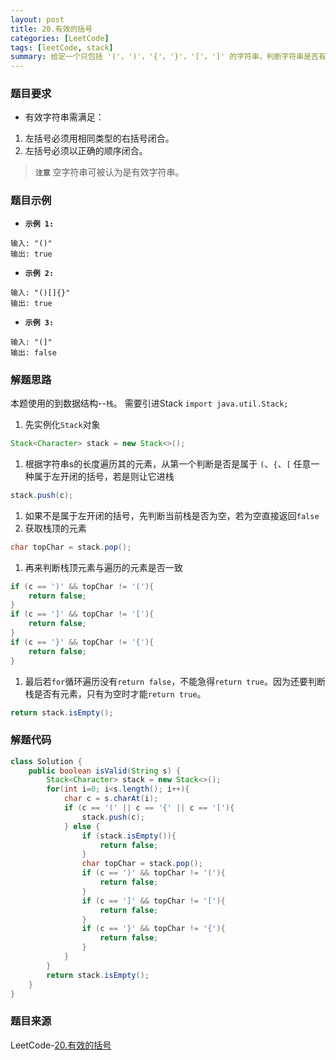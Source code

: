 ```yaml
---
layout: post
title: 20.有效的括号
categories: [LeetCode]
tags: [leetCode, stack]
summary: 给定一个只包括 '('，')'，'{'，'}'，'['，']' 的字符串，判断字符串是否有效。
---
```


### 题目要求
- 有效字符串需满足：
1. 左括号必须用相同类型的右括号闭合。
1. 左括号必须以正确的顺序闭合。

> **`注意`** 空字符串可被认为是有效字符串。

### 题目示例
- **`示例 1:`** 
```
输入: "()"
输出: true
```

- **`示例 2:`** 
```
输入: "()[]{}"
输出: true
```

- **`示例 3:`** 
```
输入: "(]"
输出: false
```

### 解题思路
本题使用的到数据结构--`栈`。
需要引进Stack `import java.util.Stack;`
1. 先实例化`Stack`对象
```java
Stack<Character> stack = new Stack<>();
```
1. 根据字符串s的长度遍历其的元素，从第一个判断是否是属于 `(`、`{`、`[` 任意一种属于左开闭的括号，若是则让它进栈
```java
stack.push(c);
```
1. 如果不是属于左开闭的括号，先判断当前栈是否为空，若为空直接返回`false`
1. 获取栈顶的元素
```java
char topChar = stack.pop();
```
1. 再来判断栈顶元素与遍历的元素是否一致
```java
if (c == ')' && topChar != '('){
    return false;
}
if (c == ']' && topChar != '['){
    return false;
}
if (c == '}' && topChar != '{'){
    return false;
}
```
1. 最后若`for`循环遍历没有`return false`，不能急得`return true`。因为还要判断栈是否有元素，只有为空时才能`return true`。
```java
return stack.isEmpty();
```


### 解题代码
```java
class Solution {
    public boolean isValid(String s) {
        Stack<Character> stack = new Stack<>();
        for(int i=0; i<s.length(); i++){
            char c = s.charAt(i);
            if (c == '(' || c == '{' || c == '['){
                stack.push(c);
            } else {
                if (stack.isEmpty()){
                    return false;
                }
                char topChar = stack.pop();
                if (c == ')' && topChar != '('){
                    return false;
                }
                if (c == ']' && topChar != '['){
                    return false;
                }
                if (c == '}' && topChar != '{'){
                    return false;
                }
            }
        }
        return stack.isEmpty();
    }
}
```

### 题目来源
LeetCode-[20.有效的括号](https://leetcode-cn.com/problems/valid-parentheses/)